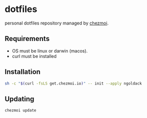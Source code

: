 # dotfiles

personal dotfiles repository managed by [chezmoi](https://www.chezmoi.io/).

## Requirements

- OS must be linux or darwin (macos).
- curl must be installed

## Installation

```sh
sh -c "$(curl -fsLS get.chezmoi.io)" -- init --apply ngoldack
```

## Updating

```sh
chezmoi update
```
